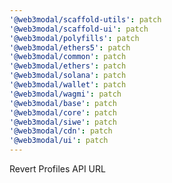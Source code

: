 ```yaml
---
'@web3modal/scaffold-utils': patch
'@web3modal/scaffold-ui': patch
'@web3modal/polyfills': patch
'@web3modal/ethers5': patch
'@web3modal/common': patch
'@web3modal/ethers': patch
'@web3modal/solana': patch
'@web3modal/wallet': patch
'@web3modal/wagmi': patch
'@web3modal/base': patch
'@web3modal/core': patch
'@web3modal/siwe': patch
'@web3modal/cdn': patch
'@web3modal/ui': patch
---
```


Revert Profiles API URL
